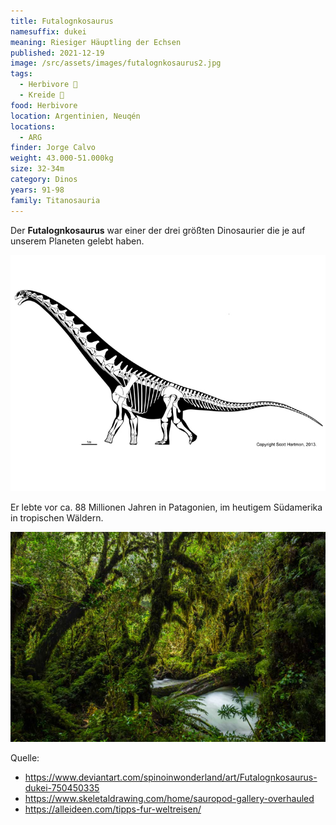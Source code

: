 ```yaml
---
title: Futalognkosaurus
namesuffix: dukei
meaning: Riesiger Häuptling der Echsen
published: 2021-12-19
image: /src/assets/images/futalognkosaurus2.jpg
tags:
  - Herbivore 🌿
  - Kreide 🦴
food: Herbivore
location: Argentinien, Neuqén
locations:
  - ARG
finder: Jorge Calvo
weight: 43.000-51.000kg
size: 32-34m
category: Dinos
years: 91-98
family: Titanosauria
---
```

Der **Futalognkosaurus** war einer der drei größten Dinosaurier die je auf unserem Planeten gelebt haben.

![Futalognkosaurusskelett](/src/assets/images/futalognkosaurus.jpg)

 Er lebte vor ca. 88 Millionen Jahren in Patagonien, im heutigem Südamerika in tropischen Wäldern.  

![Tropenwald](/src/assets/images/tropenwald.png)

Quelle:

* <https://www.deviantart.com/spinoinwonderland/art/Futalognkosaurus-dukei-750450335>
* <https://www.skeletaldrawing.com/home/sauropod-gallery-overhauled>
* <https://alleideen.com/tipps-fur-weltreisen/>
